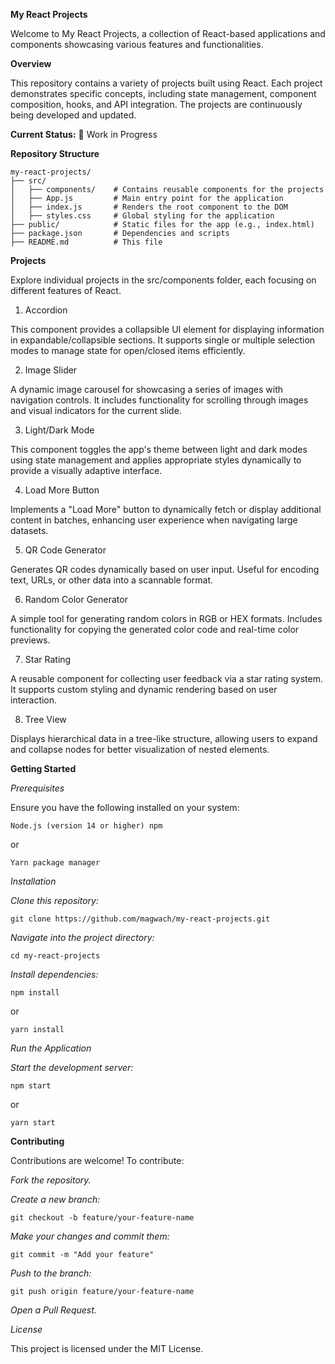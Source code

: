 **My React Projects**

Welcome to My React Projects, a collection of React-based applications and components showcasing various features and functionalities.

**Overview**

This repository contains a variety of projects built using React. Each project demonstrates specific concepts, including state management, component composition, hooks, and API integration. The projects are continuously being developed and updated.

**Current Status:** 🚧 Work in Progress

**Repository Structure**

    my-react-projects/
    ├── src/
    │   ├── components/    # Contains reusable components for the projects
    │   ├── App.js         # Main entry point for the application
    │   ├── index.js       # Renders the root component to the DOM
    │   ├── styles.css     # Global styling for the application
    ├── public/            # Static files for the app (e.g., index.html)
    ├── package.json       # Dependencies and scripts
    ├── README.md          # This file

**Projects**

Explore individual projects in the src/components folder, each focusing on different features of React.

1. Accordion

This component provides a collapsible UI element for displaying information in expandable/collapsible sections. It supports single or multiple selection modes to manage state for open/closed items efficiently.

2. Image Slider

A dynamic image carousel for showcasing a series of images with navigation controls. It includes functionality for scrolling through images and visual indicators for the current slide.

3. Light/Dark Mode

This component toggles the app's theme between light and dark modes using state management and applies appropriate styles dynamically to provide a visually adaptive interface.

4. Load More Button

Implements a "Load More" button to dynamically fetch or display additional content in batches, enhancing user experience when navigating large datasets.

5. QR Code Generator

Generates QR codes dynamically based on user input. Useful for encoding text, URLs, or other data into a scannable format.

6. Random Color Generator

A simple tool for generating random colors in RGB or HEX formats. Includes functionality for copying the generated color code and real-time color previews.

7. Star Rating

A reusable component for collecting user feedback via a star rating system. It supports custom styling and dynamic rendering based on user interaction.

8. Tree View

Displays hierarchical data in a tree-like structure, allowing users to expand and collapse nodes for better visualization of nested elements.



**Getting Started**

_Prerequisites_

Ensure you have the following installed on your system:

    Node.js (version 14 or higher) npm 
or

    Yarn package manager
    
_Installation_

_Clone this repository:_

    git clone https://github.com/magwach/my-react-projects.git
    
_Navigate into the project directory:_

    cd my-react-projects
    
_Install dependencies:_

    npm install
    
or

    yarn install
    
_Run the Application_

_Start the development server:_

    npm start
    
or

    yarn start
    
**Contributing**

Contributions are welcome! To contribute:

_Fork the repository._

_Create a new branch:_

    git checkout -b feature/your-feature-name
    
_Make your changes and commit them:_

    git commit -m "Add your feature"
    
_Push to the branch:_

    git push origin feature/your-feature-name
    
_Open a Pull Request._

_License_

This project is licensed under the MIT License.
